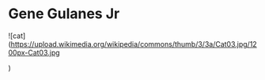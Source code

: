 # Gene Gulanes Jr
![cat](https://upload.wikimedia.org/wikipedia/commons/thumb/3/3a/Cat03.jpg/1200px-Cat03.jpg

)